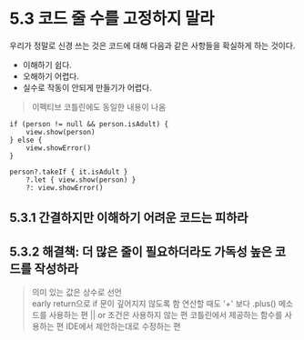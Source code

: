 # 5.3 코드 줄 수를 고정하지 말라

우리가 정말로 신경 쓰는 것은 코드에 대해 다음과 같은 사항들을 확실하게 하는 것이다.

- 이해하기 쉽다.
- 오해하기 어렵다.
- 실수로 작동이 안되게 만들기가 어렵다.

> 이펙티브 코틀린에도 동일한 내용이 나옴
```
if (person != null && person.isAdult) {
    view.show(person)
} else {
    view.showError()
}

person?.takeIf { it.isAdult }
    ?.let { view.show(person) }
    ?: view.showError()
```

## 5.3.1 간결하지만 이해하기 어려운 코드는 피하라

## 5.3.2 해결책: 더 많은 줄이 필요하더라도 가독성 높은 코드를 작성하라

> 의미 있는 값은 상수로 선언  
> early return으로 if 문이 깊어지지 않도록 함
> 연산할 때도 '+' 보다 .plus() 메소드를 사용하는 편
> || or 조건은 사용하지 않는 편
> 코틀린에서 제공하는 함수를 사용하는 편
> IDE에서 제안하는대로 수정하는 편

